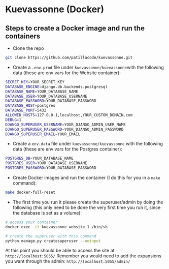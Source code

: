 # Kuevassonne (Docker)
## Steps to create a Docker image and run the containers


- Clone the repo
```bash
git clone https://github.com/patillacode/kuevassonne.git
```

- Create a `.env.prod` file under `kuevassonne/kuevassonne`with the following data (these are env vars for the Website container):
```bash
SECRET_KEY=YOUR_SECRET_KEY
DATABASE_ENGINE=django.db.backends.postgresql
DATABASE_NAME=YOUR_DATABASE_NAME
DATABASE_USER=YOUR_DATABASE_USERNAME
DATABASE_PASSWORD=YOUR_DATABASE_PASSWORD
DATABASE_HOST=postgres
DATABASE_PORT=5432
ALLOWED_HOSTS=127.0.0.1,localhost,YOUR_CUSTOM_DOMAIN.com
DEBUG=1
DJANGO_SUPERUSER_USERNAME=YOUR_DJANGO_ADMIN_USER_NAME
DJANGO_SUPERUSER_PASSWORD=YOUR_DJANGO_ADMIN_PASSWORD
DJANGO_SUPERUSER_EMAIL=YOUR_EMAIL
```

- Create a `env.data` file under `kuevassonne/kuevassonne` with the following data (these are env vars for the Postgres container):
```bash
POSTGRES_DB=YOUR_DATABASE_NAME
POSTGRES_USER=YOUR_DATABASE_USERNAME
POSTGRES_PASSWORD=YOUR_DATABASE_PASSWORD
```

- Create Docker images and run the container (I do this for you in a `make` command):
```bash
make docker-full-reset
```

- The first time you run it please create the superuser/admin by doing the following (this only need to be done the very first time you run it, since the database is set as a volume):
```bash
# access your container
docker exec -it kuevassonne_website_1 /bin/sh

# create the superuser with this command
python manage.py createsuperuser --noinput
```

At this point you should be able to access the site at `http://localhost:5055/`
Remember you would need to add the expansions you want through the admin: `http://localhost:5055/admin/`
